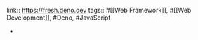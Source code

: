 ---
---

link:: https://fresh.deno.dev
tags:: #[[Web Framework]], #[[Web Development]], #Deno, #JavaScript

-